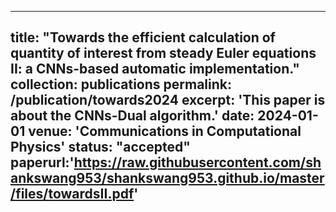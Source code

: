 
---
title: "Towards the efficient calculation of quantity of interest from steady Euler equations II: a CNNs-based automatic implementation."
collection: publications
permalink: /publication/towards2024
excerpt: 'This paper is about the CNNs-Dual algorithm.'
date: 2024-01-01
venue: 'Communications in Computational Physics'
status: "accepted"
paperurl:'https://raw.githubusercontent.com/shankswang953/shankswang953.github.io/master/files/towardsII.pdf'
---
